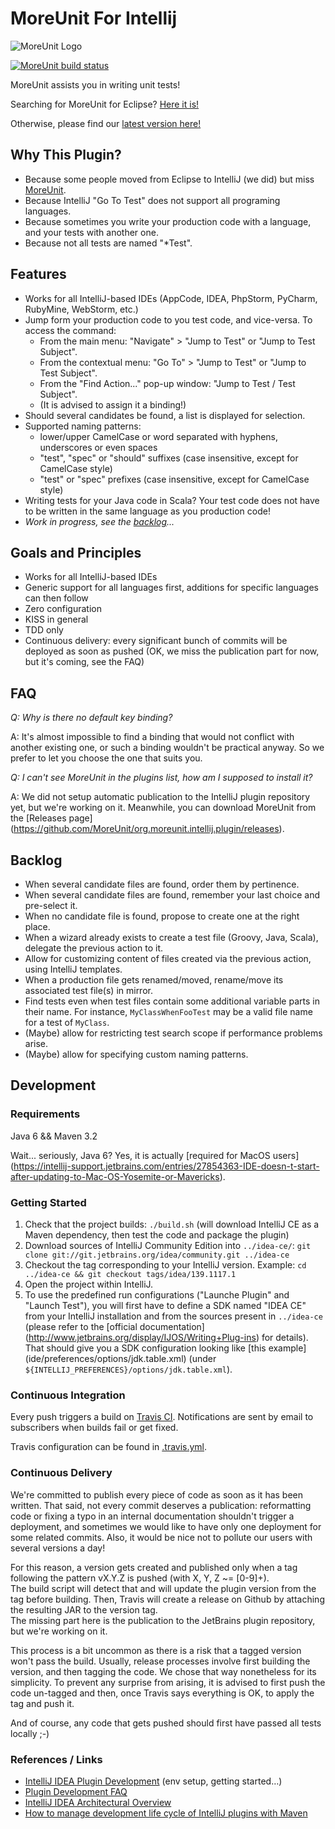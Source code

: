 # MoreUnit For Intellij

<img alt="MoreUnit Logo" src="http://moreunit.sourceforge.net/img/logo.png" />

<a title="MoreUnit build on Travis CI" href="https://travis-ci.org/MoreUnit/org.moreunit.intellij.plugin"><img alt="MoreUnit build status" src="https://travis-ci.org/MoreUnit/org.moreunit.intellij.plugin.svg?branch=master" /></a>

MoreUnit assists you in writing unit tests!

Searching for MoreUnit for Eclipse? [Here it is!](http://moreunit.sourceforge.net)

Otherwise, please find our [latest version here!](https://github.com/MoreUnit/org.moreunit.intellij.plugin/releases/latest)


## Why This Plugin?

- Because some people moved from Eclipse to IntelliJ (we did) but miss [MoreUnit](http://moreunit.sourceforge.net).
- Because IntelliJ "Go To Test" does not support all programing languages.
- Because sometimes you write your production code with a language, and your tests with another one.
- Because not all tests are named "*Test".


## Features

- Works for all IntelliJ-based IDEs (AppCode, IDEA, PhpStorm, PyCharm, RubyMine, WebStorm, etc.)
- Jump form your production code to you test code, and vice-versa. To access the command:
    - From the main menu: "Navigate" > "Jump to Test" or "Jump to Test Subject".
    - From the contextual menu: "Go To" > "Jump to Test" or "Jump to Test Subject".
    - From the "Find Action..." pop-up window: "Jump to Test / Test Subject".
    - (It is advised to assign it a binding!)
- Should several candidates be found, a list is displayed for selection.
- Supported naming patterns:
    - lower/upper CamelCase or word separated with hyphens, underscores or even spaces
    - "test", "spec" or "should" suffixes (case insensitive, except for CamelCase style)
    - "test" or "spec" prefixes (case insensitive, except for CamelCase style)
- Writing tests for your Java code in Scala? Your test code does not have to be written in the same
  language as you production code!
- _Work in progress, see the [backlog](#backlog)..._


## Goals and Principles

- Works for all IntelliJ-based IDEs
- Generic support for all languages first, additions for specific languages can then follow
- Zero configuration
- KISS in general
- TDD only
- Continuous delivery: every significant bunch of commits will be deployed as soon as pushed (OK,
  we miss the publication part for now, but it's coming, see the FAQ)


## FAQ

_Q: Why is there no default key binding?_

A: It's almost impossible to find a binding that would not conflict with another existing one, or
such a binding wouldn't be practical anyway. So we prefer to let you choose the one that suits you.


_Q: I can't see MoreUnit in the plugins list, how am I supposed to install it?_

A: We did not setup automatic publication to the IntelliJ plugin repository yet, but we're working
on it. Meanwhile, you can download MoreUnit from the [Releases page]
(https://github.com/MoreUnit/org.moreunit.intellij.plugin/releases).


## Backlog

- When several candidate files are found, order them by pertinence.
- When several candidate files are found, remember your last choice and pre-select it.
- When no candidate file is found, propose to create one at the right place.
- When a wizard already exists to create a test file (Groovy, Java, Scala), delegate the previous
  action to it.
- Allow for customizing content of files created via the previous action, using IntelliJ templates.
- When a production file gets renamed/moved, rename/move its associated test file(s) in mirror.
- Find tests even when test files contain some additional variable parts in their name. For instance,
  `MyClassWhenFooTest` may be a valid file name for a test of `MyClass`.
- (Maybe) allow for restricting test search scope if performance problems arise.
- (Maybe) allow for specifying custom naming patterns.


## Development
### Requirements

Java 6 && Maven 3.2

Wait... seriously, Java 6? Yes, it is actually [required for MacOS users]
(https://intellij-support.jetbrains.com/entries/27854363-IDE-doesn-t-start-after-updating-to-Mac-OS-Yosemite-or-Mavericks).

### Getting Started

1. Check that the project builds: `./build.sh` (will download IntelliJ CE as a Maven dependency,
   then test the code and package the plugin)
2. Download sources of IntelliJ Community Edition into `../idea-ce/`:
   ```git clone git://git.jetbrains.org/idea/community.git ../idea-ce```
3. Checkout the tag corresponding to your IntelliJ version. Example:
   ```cd ../idea-ce && git checkout tags/idea/139.1117.1```
4. Open the project within IntelliJ.
5. To use the predefined run configurations ("Launche Plugin" and "Launch Test"), you will first
   have to define a SDK named "IDEA CE" from your IntelliJ installation and from the sources
   present in `../idea-ce` (please refer to the [official documentation]
   (http://www.jetbrains.org/display/IJOS/Writing+Plug-ins) for details).
   That should give you a SDK configuration looking like [this example]
   (ide/preferences/options/jdk.table.xml) (under `${INTELLIJ_PREFERENCES}/options/jdk.table.xml`).


### Continuous Integration

Every push triggers a build on [Travis CI](https://travis-ci.org/MoreUnit/org.moreunit.intellij.plugin).
Notifications are sent by email to subscribers when builds fail or get fixed.

Travis configuration can be found in [.travis.yml](.travis.yml).


### Continuous Delivery

We're committed to publish every piece of code as soon as it has been written. That said, not every
commit deserves a publication: reformatting code or fixing a typo in an internal documentation
shouldn't trigger a deployment, and sometimes we would like to have only one deployment for some
related commits. Also, it would be nice not to pollute our users with several versions a day!

For this reason, a version gets created and published only when a tag following the pattern vX.Y.Z
is pushed (with X, Y, Z ~= [0-9]+).  
The build script will detect that and will update the plugin version from the tag before building.
Then, Travis will create a release on Github by attaching the resulting JAR to the version tag.  
The missing part here is the publication to the JetBrains plugin repository, but we're working on it.

This process is a bit uncommon as there is a risk that a tagged version won't pass the build.
Usually, release processes involve first building the version, and then tagging the code. We chose
that way nonetheless for its simplicity. To prevent any surprise from arising, it is advised to
first push the code un-tagged and then, once Travis says everything is OK, to apply the tag and
push it.

And of course, any code that gets pushed should first have passed all tests locally ;-)


### References / Links

- [IntelliJ IDEA Plugin Development](https://confluence.jetbrains.com/display/IDEADEV/PluginDevelopment) (env setup, getting started…)
- [Plugin Development FAQ](https://confluence.jetbrains.com/display/IDEADEV/Plugin+Development+FAQ)
- [IntelliJ IDEA Architectural Overview](https://confluence.jetbrains.com/display/IDEADEV/IntelliJ+IDEA+Architectural+Overview)
- [How to manage development life cycle of IntelliJ plugins with Maven](http://labs.bsb.com/2013/11/how-to-manage-development-life-cycle-of-intellij-plugins-with-maven-2/)
